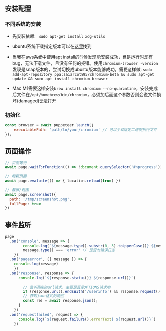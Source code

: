 ## 安装配置

### 不同系统的安装

- 先安装依赖: ` sudo apt-get install xdg-utils`

- ubuntu系统下载指定版本可以在[这里](http://archive.ubuntu.com/ubuntu/pool/universe/c/chromium-browser/)找到
- 当我在aws系统中使用apt install的时候发现能安装成功，但是运行时却有bug，无法下载文件，且没有任何的报错。使用`chromium-browser -version`发现是snap版本的，尝试切换成ubuntu版本能够成功，需要这样做: `sudo add-apt-repository ppa:saiarcot895/chromium-beta && sudo apt-get update && sudo apt install chromium-browser`
- Mac M1需要这样安装`brew install chromium --no-quarantine`，安装完成后文件在`/opt/homebrew/bin/chromium`，必须加后面这个参数否则会说文件损坏(damaged)无法打开

### 初始化

```javascript
const browser = await puppeteer.launch({
    executablePath: 'path/to/your/chromium'	// 可以手动指定二进制执行文件
});
```

## 页面操作

```javascript
// 页面等待
await page.waitForFunction(() => !document.querySelector('#nprogress'));

// 刷新页面
await page.evaluate(() => { location.reload(true) })

// 截屏/截图
await page.screenshot({
  path: '/tmp/screenshot.png',
  fullPage: true
})
```

## 事件监听

```javascript
page
  .on('console', message => {
        console.log(`${message.type().substr(0, 3).toUpperCase()} ${message.text()}`))
        message.type() === 'error' // 是否为错误日志
	})
  .on('pageerror', ({ message }) => {
  	console.log(message)
	})
  .on('response', response => {
      console.log(`${response.status()} ${response.url()}`)
  
  		// 监听指定的url请求，主要是否是OPTIONS请求哟
  		if (response.url().endsWith('/userinfo') && response.request().method() !== 'OPTIONS') 			 {
        // 获取json格式的响应
      	const res = await response.json();  
      }
	})
  .on('requestfailed', request => {
      console.log(`${request.failure().errorText} ${request.url()}`)
	})
```